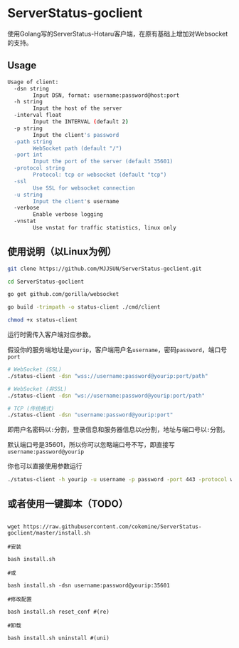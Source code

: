 # ServerStatus-goclient

使用Golang写的ServerStatus-Hotaru客户端，在原有基础上增加对Websocket的支持。

## Usage

```bash
Usage of client:
  -dsn string
        Input DSN, format: username:password@host:port
  -h string
        Input the host of the server
  -interval float
        Input the INTERVAL (default 2)
  -p string
        Input the client's password
  -path string
        WebSocket path (default "/")
  -port int
        Input the port of the server (default 35601)
  -protocol string
        Protocol: tcp or websocket (default "tcp")
  -ssl
        Use SSL for websocket connection
  -u string
        Input the client's username
  -verbose
        Enable verbose logging
  -vnstat
        Use vnstat for traffic statistics, linux only
```

## 使用说明（以Linux为例）

```bash
git clone https://github.com/MJJSUN/ServerStatus-goclient.git

cd ServerStatus-goclient

go get github.com/gorilla/websocket

go build -trimpath -o status-client ./cmd/client

chmod +x status-client
```

运行时需传入客户端对应参数。

假设你的服务端地址是`yourip`，客户端用户名`username`，密码`password`，端口号`port`
```bash
# WebSocket (SSL)
./status-client -dsn "wss://username:password@yourip:port/path"
```

```bash
# WebSocket (非SSL)
./status-client -dsn "ws://username:password@yourip:port/path"
```

```bash
# TCP (传统格式)
./status-client -dsn "username:password@yourip:port"
```

即用户名密码以`:`分割，登录信息和服务器信息以`@`分割，地址与端口号以`:`分割。

默认端口号是35601，所以你可以忽略端口号不写，即直接写`username:password@yourip`

你也可以直接使用参数运行

```bash
./status-client -h yourip -u username -p password -port 443 -protocol websocket -ssl -path / -verbose
```

## 或者使用一键脚本（TODO）

```shell

wget https://raw.githubusercontent.com/cokemine/ServerStatus-goclient/master/install.sh

#安装

bash install.sh

#或

bash install.sh -dsn username:password@yourip:35601

#修改配置

bash install.sh reset_conf #(re)

#卸载

bash install.sh uninstall #(uni)

```
